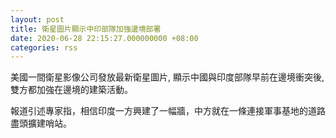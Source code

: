 ```yaml
---
layout: post
title: 衛星圖片顯示中印部隊加強邊境部署
date: 2020-06-28 22:15:27.000000000 +08:00
categories: rss
---
```


美國一間衛星影像公司發放最新衛星圖片, 顯示中國與印度部隊早前在邊境衝突後, 雙方都加強在邊境的建築活動。

報道引述專家指，相信印度一方興建了一幅牆，中方就在一條連接軍事基地的道路盡頭擴建哨站。
